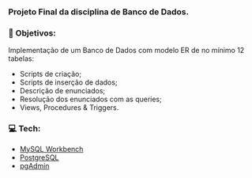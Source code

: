 ### Projeto Final da disciplina de Banco de Dados.

### :dart: Objetivos:
Implementação de um Banco de Dados com modelo ER de no mínimo 12 tabelas:
- Scripts de criação;
- Scripts de inserção de dados;
- Descrição de enunciados;
- Resolução dos enunciados com as queries;
- Views, Procedures & Triggers.


### :computer: Tech:
- [MySQL Workbench](https://www.mysql.com/products/workbench/)
- [PostgreSQL](https://www.postgresql.org/)
- [pgAdmin](https://www.pgadmin.org/)
